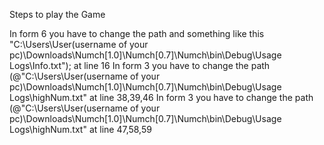 Steps to play the Game




In form 6 you have to change the path and something like this  "C:\\Users\\User(username of your pc)\\Downloads\\Numch[1.0]\\Numch[0.7]\\Numch\\bin\\Debug\\Usage Logs\\Info.txt"); at line 16
In form 3 you have to change the path  (@"C:\\Users\\User(username of your pc)\\Downloads\\Numch[1.0]\\Numch[0.7]\\Numch\\bin\\Debug\\Usage Logs\\highNum.txt" at line 38,39,46
In form 3 you have to change the path  (@"C:\\Users\\User(username of your pc)\\Downloads\\Numch[1.0]\\Numch[0.7]\\Numch\\bin\\Debug\\Usage Logs\\highNum.txt" at line 47,58,59

